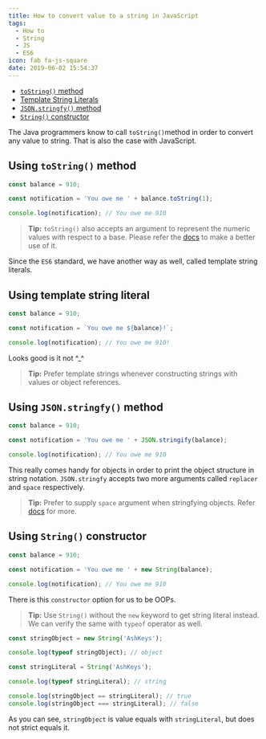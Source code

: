 ```yaml
---
title: How to convert value to a string in JavaScript
tags:
  - How to
  - String
  - JS
  - ES6
icon: fab fa-js-square
date: 2019-06-02 15:54:37
---
```


- [`toString()` method](#Using-toString-method)
- [Template String Literals](#Using-template-string-literal)
- [`JSON.stringfy()` method](#Using-JSON-stringfy-method)
- [`String()` constructor](#Using-String-constructor)

The Java programmers know to call `toString()`method in order to convert any value to string. That is also the case with JavaScript.

## Using `toString()` method

```js
const balance = 910;

const notification = 'You owe me ' + balance.toString(1);

console.log(notification); // You owe me 910
```

> **Tip:** `toString()` also accepts an argument to represent the numeric values with respect to a base. Please refer the [docs][mdn-docs-tostring] to make a better use of it.

Since the `ES6` standard, we have another way as well, called template string literals.

## Using template string literal

```js
const balance = 910;

const notification = `You owe me ${balance}!`;

console.log(notification); // You owe me 910!
```

Looks good is it not ^\_^

> **Tip:** Prefer template strings whenever constructing strings with values or object references.

## Using `JSON.stringfy()` method

```js
const balance = 910;

const notification = 'You owe me ' + JSON.stringify(balance);

console.log(notification); // You owe me 910
```

This really comes handy for objects in order to print the object structure in string notation. `JSON.stringfy` accepts two more arguments called `replacer` and `space` respectively.

> **Tip:** Prefer to supply `space` argument when stringfying objects. Refer [docs][mdn-docs-stringfy] for more.

## Using `String()` constructor

```js
const balance = 910;

const notification = 'You owe me ' + new String(balance);

console.log(notification); // You owe me 910
```

There is this `constructor` option for us to be OOPs.

> **Tip:** Use `String()` without the `new` keyword to get string literal instead. We can verify the same with `typeof` operator as well.

```js
const stringObject = new String('AshKeys');

console.log(typeof stringObject); // object

const stringLiteral = String('AshKeys');

console.log(typeof stringLiteral); // string

console.log(stringObject == stringLiteral); // true
console.log(stringObject === stringLiteral); // false
```

As you can see, `stringObject` is value equals with `stringLiteral`, but does not strict equals it.

[mdn-docs-tostring]: //developer.mozilla.org/en-us/docs/web/javascript/reference/global_objects/number/tostring#parameters
[mdn-docs-stringfy]: //developer.mozilla.org/en-US/docs/Web/JavaScript/Reference/Global_Objects/JSON/stringify
